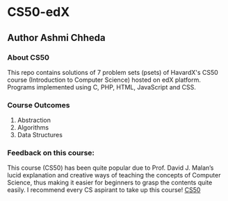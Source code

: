 # CS50-edX
## Author Ashmi Chheda

### About CS50
This repo contains solutions of 7 problem sets (psets) of HavardX's CS50 course (Introduction to Computer Science) hosted on edX platform.
Programs implemented using C, PHP, HTML, JavaScript and CSS.

### Course Outcomes

1) Abstraction
2) Algorithms
3) Data Structures


### Feedback on this course:
This course (CS50) has been quite popular due to Prof. David J. Malan’s lucid explanation and creative ways of teaching the concepts of Computer Science, thus making it easier for beginners to grasp the contents quite easily.
I recommend every CS aspirant to take up this course! 
[CS50](https://www.edx.org/es/course/cs50s-introduction-computer-science-harvardx-cs50x)
